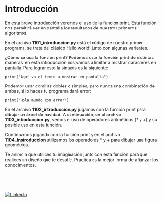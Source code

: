 # Introducción
En esta breve introducción veremos el uso de la función print.
Esta función nos permitirá ver en pantalla los resultados de nuestros primeros algoritmos.

En el archivo **1101_introduccion.py** está el código de nuestro primer programa, se trata del clásico Hello world! junto con algunas variantes.

¿Cómo se usa la función print?
Podemos usar la función print de distintas maneras, en esta introducción nos vamos a limitar a mostrar caracteres en pantalla.
Para lograr esto la sintaxis es la siguiente:

`print("Aquí va el texto a mostrar en pantalla")`

Podemos usar comillas dobles o simples, pero nunca una combinación de ambas, si lo haces tu programa dará error:

`print("Hola mundo con error')`

En el archivo **1102_introduccion.py** jugamos con la función print para dibujar un árbol de navidad. A continuación, en el archivo **1103_introduccion.py**, vemos el uso de operadores aritméticos (* y +) y su posible uso en esta función.

Continuamos jugando con la función print y en el archivo **1104_instroduccion** utilizamos los operadores * y + para dibujar una figura geométrica.

Te animo a que utilices tu imaginación junto con esta función para que realices un diseño que te desafíe. Practica es la mejor forma de afianzar los conocimientos.

<br>
<br>
<br>

[![LinkedIn](https://img.shields.io/badge/LinkedIn-Martin_Ferraguti-0077B5?style=for-the-badge&logo=linkedin&logoColor=white&labelColor=101010)](https://www.linkedin.com/in/martin-ferraguti/)
